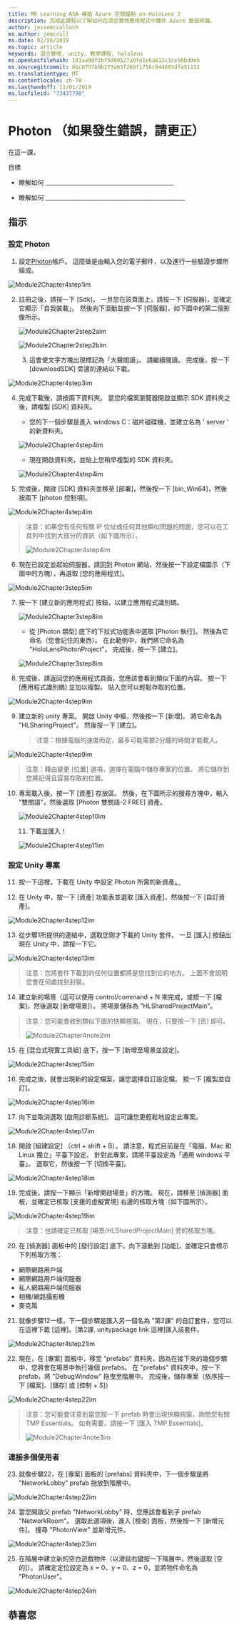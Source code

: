 ```yaml
---
title: MR Learning ASA 模組 Azure 空間錨點 on HoloLens 2
description: 完成此課程以了解如何在混合實境應用程式中實作 Azure 臉部辨識。
author: jessemcculloch
ms.author: jemccull
ms.date: 02/26/2019
ms.topic: article
keywords: 混合實境, unity, 教學課程, hololens
ms.openlocfilehash: 141aa90f2bf5d90527a0fe1e6a812c1ce56bd0eb
ms.sourcegitcommit: 6bc6757b9b273a63f260f1716c944603dfa51151
ms.translationtype: MT
ms.contentlocale: zh-TW
ms.lasthandoff: 11/01/2019
ms.locfileid: "73437798"
---
```

# <a name="photon-correct-me-if-im-wrong"></a>Photon （如果發生錯誤，請更正）

在這一課， 

目標

* 瞭解如何 _____________________________________________

* 瞭解如何 _________________________________________________

  

## <a name="instructions"></a>指示

### <a name="setting-up-photon"></a>設定 Photon

1. 設定[Photon](https://dashboard.photonengine.com//Account/SignUp)帳戶。 這麼做是由輸入您的電子郵件，以及進行一些驗證步驟所組成。
   

![Module2Chapter4step1im](images/Module2chapter4step1im.png)

2. 註冊之後，請按一下 [Sdk]。 一旦您在該頁面上，請按一下 [伺服器]，並確定它顯示「自我裝載」。 然後向下滾動並按一下 [伺服器]，如下圖中的第二個影像所示。

   

   ![Module2Chapter2step2aim](images/Module2chapter4step2aim.png)

   ![Module2Chapter2step2bim](images/Module2chapter4step2bim.png)
   
   3. 這會使文字方塊出現標記為「大聲朗讀」。 請繼續閱讀。 完成後，按一下 [downloadSDK] 旁邊的連結以下載。


![Module2Chapter4step3im](images/Module2chapter4step3im.png)

4. 完成下載後，請按兩下資料夾。  當您的檔案瀏覽器開啟並顯示 SDK 資料夾之後，請複製 [SDK] 資料夾。
   
   - 您的下一個步驟是進入 windows C：磁片磁碟機，並建立名為 ' server ' 的新資料夾。
   
   ![Module2Chapter4step4im](images/Module2chapter4step4aim.png)
   
   - 現在開啟資料夾，並貼上您稍早複製的 SDK 資料夾。
   
   ![Module2Chapter4step4im](images/Module2chapter4step4bim.png)
   
5. 完成後，開啟 [SDK] 資料夾並移至 [部署]，然後按一下 [bin_Win64]，然後按兩下 [photon 控制項]。


![Module2Chapter4step4im](images/Module2chapter4step5im.png)

> 注意：如果您有任何有關 IP 位址或任何其他類似問題的問題，您可以在工具列中找到大部分的資訊（如下圖所示）。
>
> ![Module2Chapter4step4im](images/Module2chapter4noteim.png)

6. 現在已設定並起始伺服器，請回到 Photon 網站，然後按一下設定檔圖示（下圖中的方塊），再選取 [您的應用程式]。
   

![Module2Chapter3step5im](images/Module2chapter4step6im.png)

7. 按一下 [建立新的應用程式] 按鈕，以建立應用程式識別碼。

   ![Module2Chapter3step8im](images/Module2chapter4step7aim.png)

   - 從 [Photon 類型] 底下的下拉式功能表中選取 [Photon 執行]。 然後為它命名（您會記住的東西）。 在此範例中，我們將它命名為 "HoloLensPhotonProject"。 完成後，按一下 [建立]。

   ![Module2Chapter3step8im](images/Module2chapter4step7bim.png)

8. 完成後，請返回您的應用程式頁面，您應該會看到類似下圖的內容。 按一下 [應用程式識別碼] 並加以複製。 貼入您可以輕鬆存取的位置。  
   

![Module2Chapter4step9im](images/Module2chapter4step8im.png)

9. 建立新的 unity 專案。 開啟 Unity 中樞，然後按一下 [新增]。 將它命名為 "HLSharingProject"。 然後按一下 [建立]。 

   > 注意：根據電腦的速度而定，最多可能需要2分鐘的時間才能載入。

![Module2Chapter4step9im](images/Module2chapter4step9im.png)

> 注意：藉由變更 [位置] 選項，選擇在電腦中儲存專案的位置。 將它儲存到您將記得且容易存取的位置。

10. 專案載入後，按一下 [資產] 存放區。 然後，在下圖所示的搜尋方塊中，輸入 "雙關語"，然後選取 [Photon 雙關語-2 FREE] 資產。 

    ![Module2Chapter4step10im](images/Module2chapter4step10im.PNG)
    
    11. 下載並匯入！
    
    ![Module2Chapter4step11im](images/Module2chapter4step11im.png)

### <a name="setting-up-the-unity-project"></a>**設定 Unity 專案** 

11. 按一下這裡，下載在 Unity 中設定 Photon 所需的新資產[。](https://github.com/microsoft/MixedRealityToolkit-Unity/releases/download/v2.0.0-RC1-Refresh/Microsoft.MixedReality.Toolkit.Unity.Examples-v2.0.0-RC1-Refresh.unitypackage)

12. 在 Unity 中，按一下 [資產] 功能表並選取 [匯入資產]，然後按一下 [自訂資產]。

![Module2Chapter4step12im](images/Module2chapter4step12im.PNG)

13. 從步驟1所提供的連結中，選取您剛才下載的 Unity 套件。 一旦 [匯入] 按鈕出現在 Unity 中，請按一下它。

![Module2Chapter4step13im](images/Module2chapter4step13im.png)

> 注意：您將套件下載到的任何位置都將是您找到它的地方。 上圖不會說明您會在何處找到封裝。

14. 建立新的場景（這可以使用 control/command + N 來完成，或按一下 [檔案]，然後選取 [新增場景]）。 將場景儲存為 "HLSharedProjectMain"。

> 注意：您可能會收到類似下圖的快顯視窗。 現在，只要按一下 [否] 即可。
>
> ![Module2Chapter4note2im](images/Module2chapter4note2im.png)

15. 在 [混合式現實工具組] 底下，按一下 [新增至場景並設定]。

![Module2Chapter4step15im](images/Module2chapter4step15im.png)

16. 完成之後，就會出現新的設定檔案，讓您選擇自訂設定檔。 按一下 [複製並自訂]。

![Module2Chapter4step16im](images/Module2chapter4step16im.png)

17. 向下並取消選取 [啟用診斷系統]。 這可讓您更輕鬆地設定此專案。

![Module2Chapter4step17im](images/Module2chapter4step17im.png)

18. 開啟 [組建設定] （ctrl + shift + B）。 請注意，程式目前是在「電腦、Mac 和 Linux 獨立」平臺下設定。 針對此專案，請將平臺設定為「通用 windows 平臺」。 選取它，然後按一下 [切換平臺]。

![Module2Chapter4step18im](images/Module2chapter4step18im.png)

19. 完成後，請按一下顯示「新增開啟場景」的方塊。 現在，請移至 [偵測器] 面板，並確定已核取 [支援的虛擬實境] 右邊的核取方塊（如下圖所示）。 

![Module2Chapter4step19im](images/Module2chapter4step19im.png)

> 注意：也請確定已核取 [場景/HLSharedProjectMain] 旁的核取方塊。

20. 在 [偵測器] 面板中的 [發行設定] 底下，向下滾動到 [功能]，並確定只會標示下列核取方塊：

- 網際網路用戶端
- 網際網路用戶端伺服器
- 私人網路用戶端伺服器
- 相機/網路攝影機
- 麥克風

21. 就像步驟12一樣，下一個步驟是匯入另一個名為 "第2課" 的自訂套件，您可以在這裡下載 [這裡]。[第2課. unitypackage link 這裡]匯入該套件。

![Module2Chapter4step21im](images/Module2chapter4step20im.png)

22. 現在，在 [專案] 面板中，移至 "prefabs" 資料夾，因為在接下來的幾個步驟中，您將會在場景中執行幾個 prefabs。 在 "prefabs" 資料夾中，按一下 prefab，將 "DebugWindow" 拖曳至階層中。 完成後，儲存專案（依序按一下 [檔案]、[儲存] 或 [控制 + S]）

![Module2Chapter4step22im](images/Module2chapter4step21im.PNG)

> 注意：您可能會注意到當您按一下 prefab 時會出現快顯視窗，詢問您有關 TMP Essentials。 如有需要，請按一下 [匯入 TMP Essentials]。
>
> ![Module2Chapter4note3im](images/Module2chapter4note3im.PNG)

### <a name="connecting-multiple-users"></a>**連接多個使用者**

23. 就像步驟22，在 [專案] 面板的 [prefabs] 資料夾中，下一個步驟是將 "NetworkLobby" prefab 拖放到階層中。 

![Module2Chapter4step22im](images/Module2chapter4step22im.png)

24. 當您開啟父 prefab "NetworkLobby" 時，您應該會看到子 prefab "NetworkRoom"。 選取此選項後，進入 [檢查] 面板，然後按一下 [新增元件]。 搜尋 "PhotonView" 並新增元件。

![Module2Chapter4step23im](images/Module2chapter4step23im.png)

25. 在階層中建立新的空白遊戲物件（以滑鼠右鍵按一下階層中，然後選取 [空的]）。 請確定定位設定為 x = 0、y = 0、z = 0，並將物件命名為 "PhotonUser"。

![Module2Chapter4step24im](images/Module2chapter4step24im.png)

## <a name="congratulations"></a>恭喜您




